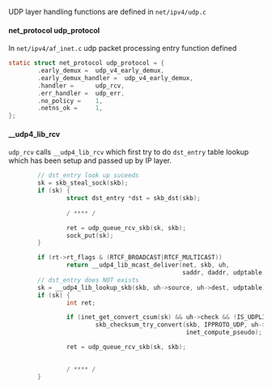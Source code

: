 UDP layer handling functions are defined in `net/ipv4/udp.c`

#### net_protocol udp_protocol 
In `net/ipv4/af_inet.c` udp packet processing entry function defined 
```c
static struct net_protocol udp_protocol = {
        .early_demux =  udp_v4_early_demux,
        .early_demux_handler =  udp_v4_early_demux,
        .handler =      udp_rcv,
        .err_handler =  udp_err,
        .no_policy =    1,
        .netns_ok =     1,
};
```

#### __udp4_lib_rcv
`udp_rcv` calls `__udp4_lib_rcv` which first try to do `dst_entry` table lookup which has been setup and passed up by IP layer.
```c
        // dst_entry look up suceeds
        sk = skb_steal_sock(skb);
        if (sk) {
                struct dst_entry *dst = skb_dst(skb);
                
                / **** /

                ret = udp_queue_rcv_skb(sk, skb);
                sock_put(sk);
        }

        if (rt->rt_flags & (RTCF_BROADCAST|RTCF_MULTICAST))
                return __udp4_lib_mcast_deliver(net, skb, uh,
                                                saddr, daddr, udptable, proto);
        // dst_entry does NOT exists
        sk = __udp4_lib_lookup_skb(skb, uh->source, uh->dest, udptable);
        if (sk) {
                int ret;

                if (inet_get_convert_csum(sk) && uh->check && !IS_UDPLITE(sk))
                        skb_checksum_try_convert(skb, IPPROTO_UDP, uh->check,
                                                 inet_compute_pseudo);

                ret = udp_queue_rcv_skb(sk, skb);

             
                / **** /
        }

```


